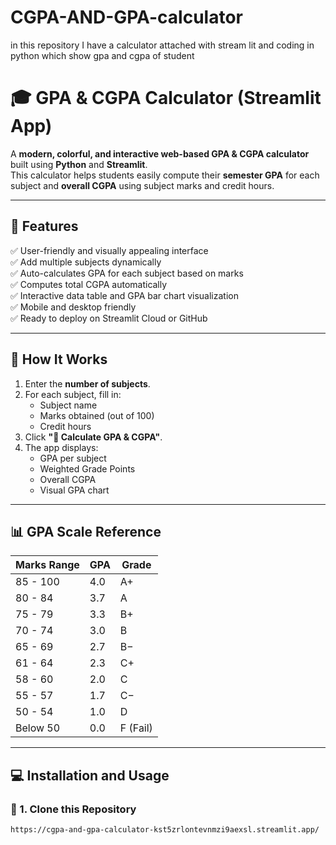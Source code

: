# CGPA-AND-GPA-calculator
in this repository I have a calculator attached with stream lit and coding in python which show gpa and cgpa of student 
# 🎓 GPA & CGPA Calculator (Streamlit App)

A **modern, colorful, and interactive web-based GPA & CGPA calculator** built using **Python** and **Streamlit**.  
This calculator helps students easily compute their **semester GPA** for each subject and **overall CGPA** using subject marks and credit hours.

---

## 🌟 Features

✅ User-friendly and visually appealing interface  
✅ Add multiple subjects dynamically  
✅ Auto-calculates GPA for each subject based on marks  
✅ Computes total CGPA automatically  
✅ Interactive data table and GPA bar chart visualization  
✅ Mobile and desktop friendly  
✅ Ready to deploy on Streamlit Cloud or GitHub

---

## 🧮 How It Works

1. Enter the **number of subjects**.  
2. For each subject, fill in:
   - Subject name  
   - Marks obtained (out of 100)  
   - Credit hours  
3. Click **"🎯 Calculate GPA & CGPA"**.  
4. The app displays:
   - GPA per subject  
   - Weighted Grade Points  
   - Overall CGPA  
   - Visual GPA chart  

---

## 📊 GPA Scale Reference

| Marks Range | GPA | Grade |
|--------------|-----|--------|
| 85 - 100 | 4.0 | A+ |
| 80 - 84 | 3.7 | A |
| 75 - 79 | 3.3 | B+ |
| 70 - 74 | 3.0 | B |
| 65 - 69 | 2.7 | B− |
| 61 - 64 | 2.3 | C+ |
| 58 - 60 | 2.0 | C |
| 55 - 57 | 1.7 | C− |
| 50 - 54 | 1.0 | D |
| Below 50 | 0.0 | F (Fail) |

---

## 💻 Installation and Usage

### 🧩 1. Clone this Repository
```bash
https://cgpa-and-gpa-calculator-kst5zrlontevnmzi9aexsl.streamlit.app/
